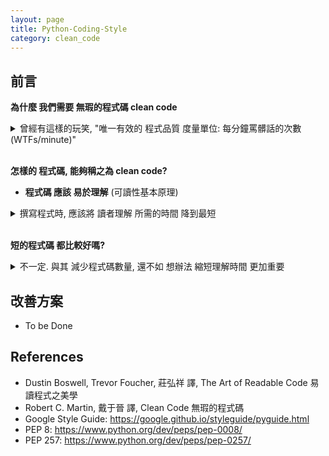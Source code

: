 ```yaml
---
layout: page
title: Python-Coding-Style
category: clean_code
---
```


## 前言
**為什麼 我們需要 無瑕的程式碼 clean code**
<details>
  <summary>曾經有這樣的玩笑, "唯一有效的 程式品質 度量單位: 每分鐘罵髒話的次數 (WTFs/minute)"</summary>

也有人統計過, 一個軟體工程師 撰寫程式碼 與 閱讀程式碼 的時間比大約是 1:9<br/>
換句話說, 除了追求程式碼的 效能與正確性 外, 撰寫時的 可閱讀性 亦是重要的一環<br/>
一個高品質的程式碼, 是能夠 讓後續使用者(包含自己) 在 重複利用, 除蟲, 或 拓展新功能 時能輕易上手

</details><br/>

**怎樣的 程式碼, 能夠稱之為 clean code?**
* **程式碼 應該 易於理解** (可讀性基本原理)

<details>
  <summary>撰寫程式時, 應該將 讀者理解 所需的時間 降到最短</summary>
  
  舉個例子, 這種寫法:

```java
for (Node * node = list->head; node != NULL; node = node->next)
    Print(node->data);
```
  比下面這種寫法來得好:
  
```java
Node* node = list->head;
if (node == NULL) return;
  
while (node->next != NULL) {
    Print(node->data);
    node = node->next;
}
if (node != NULL) Print(node->data);
```
</details><br/>


**短的程式碼 都比較好嗎?**
<details>
  <summary>不一定. 與其 減少程式碼數量, 還不如 想辦法 縮短理解時間 更加重要</summary>
 
  舉個例子, 這個 單行 表示式:
 
```java
assert((!(bucket = FindBucket(key))) || !bucket->IsOccupied() )
```
  比起 兩行的寫法 需要更多時間理解:

```java
bucket = FindBucket(key)
if (bucket != NULL) assert(!bucket->IsOccupied());
```
</details>


## 改善方案
* To be Done


## References
* Dustin Boswell, Trevor Foucher, 莊弘祥 譯, The Art of Readable Code 易讀程式之美學
* Robert C. Martin, 戴于晉 譯, Clean Code 無瑕的程式碼
* Google Style Guide: <https://google.github.io/styleguide/pyguide.html>
* PEP 8: <https://www.python.org/dev/peps/pep-0008/>
* PEP 257: <https://www.python.org/dev/peps/pep-0257/>
